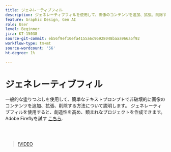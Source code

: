```yaml
---
title: ジェネレーティブフィル
description: ジェネレーティブフィルを使用して、画像のコンテンツを追加、拡張、削除する方法を説明します
feature: Graphic Design, Gen AI
role: User
level: Beginner
jira: KT-15038
source-git-commit: eb56f9ef10efa4155a6c96928048baaa966a5f92
workflow-type: tm+mt
source-wordcount: '56'
ht-degree: 1%

---
```


# ジェネレーティブフィル

一般的な塗りつぶしを使用して、簡単なテキストプロンプトで非破壊的に画像のコンテンツを追加、拡張、削除する方法について説明します。 ジェネレーティブフィルを使用すると、創造性を高め、類まれなプロジェクトを作成できます。 Adobe Fireflyを試す [こちら](https://firefly.adobe.com/).

<br> 

>[!VIDEO](https://video.tv.adobe.com/v/3427609?quality=12&learn=on&hidetitle=true)

